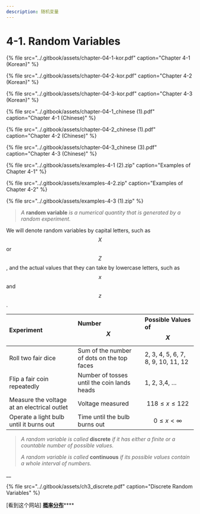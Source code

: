 ```yaml
---
description: 随机变量
---
```


# 4-1. Random Variables



{% file src="../.gitbook/assets/chapter-04-1-kor.pdf" caption="Chapter 4-1 \(Korean\)" %}

{% file src="../.gitbook/assets/chapter-04-2-kor.pdf" caption="Chapter 4-2 \(Korean\)" %}

{% file src="../.gitbook/assets/chapter-04-3-kor.pdf" caption="Chapter 4-3 \(Korean\)" %}



{% file src="../.gitbook/assets/chapter-04-1\_chinese \(1\).pdf" caption="Chapter 4-1 \(Chinese\)" %}

{% file src="../.gitbook/assets/chapter-04-2\_chinese \(1\).pdf" caption="Chapter 4-2 \(Chinese\)" %}

{% file src="../.gitbook/assets/chapter-04-3\_chinese \(3\).pdf" caption="Chapter 4-3 \(Chinese\)" %}



{% file src="../.gitbook/assets/examples-4-1 \(2\).zip" caption="Examples of Chapter 4-1" %}

{% file src="../.gitbook/assets/examples-4-2.zip" caption="Examples of Chapter 4-2" %}

{% file src="../.gitbook/assets/examples-4-3 \(1\).zip" %}



> _A_ **random variable** _is a numerical quantity that is generated by a random experiment._

We will denote random variables by capital letters, such as $$X$$ or $$Z$$ , and the actual values that they can take by lowercase letters, such as $$x$$ and $$z$$ .

| Experiment | Number $$X$$  | Possible Values of $$X$$  |
| :--- | :--- | :--- |
| Roll two fair dice | Sum of the number of dots on the top faces | 2, 3, 4, 5, 6, 7, 8, 9, 10, 11, 12 |
| Flip a fair coin repeatedly | Number of tosses until the coin lands heads | 1, 2, 3,4, … |
| Measure the voltage at an electrical outlet | Voltage measured | $$118 ≤ x ≤ 122$$  |
| Operate a light bulb until it burns out | Time until the bulb burns out | $$0 ≤ x < ∞$$  |



> _A random variable is called_ **discrete** _if it has either a finite or a countable number of possible values._ 
>
> _A random variable is called_ **continuous** _if its possible values contain a whole interval of numbers._

\_\_

{% file src="../.gitbook/assets/ch3\_discrete.pdf" caption="Discrete Random Variables" %}



\[看到这个网站\] [**概率分布**](https://zh.wikipedia.org/zh-cn/%E6%A6%82%E7%8E%87%E5%88%86%E5%B8%83)\*\*\*\*



